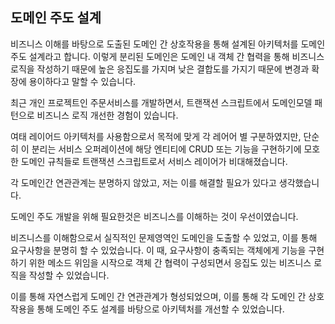 ## 도메인 주도 설계


비즈니스 이해를 바탕으로 도출된 도메인 간 상호작용을 통해 설계된 아키텍처를 도메인 주도 설계라고 합니다. 이렇게 분리된 도메인은 도메인 내 객체 간 협력을 통해 비즈니스 로직을 작성하기 때문에 높은 응집도를 가지며 낮은 결합도를 가지기 때문에 변경과 확장에 용이하다고 말할 수 있습니다.

최근 개인 프로젝트인 주문서비스를 개발하면서, 트랜잭션 스크립트에서 도메인모델 패턴으로 비즈니스 로직 개선한 경험이 있습니다.

여태 레이어드 아키텍처를 사용함으로서 목적에 맞게 각 레어어 별 구분하였지만, 단순히 이 분리는 서비스 오퍼레이션에 해당 엔티티에 CRUD 또는 기능을 구현하기에 모호한 도메인 규칙들로 트랜잭션 스크립트로서 서비스 레이어가 비대해졌습니다.

각 도메인간 연관관계는 분명하지 않았고, 저는 이를 해결할 필요가 있다고 생각했습니다.

도메인 주도 개발을 위해 필요한것은 비즈니스를 이해하는 것이 우선이였습니다.

비즈니스를 이해함으로서 실직적인 문제영역인 도메인을 도출할 수 있었고, 이를 통해 요구사항을 분명히 할 수 있었습니다. 이 때, 요구사항이 충족되는 객체에게 기능을 구현하기 위한 메소드 위임을 시작으로 객체 간 협력이 구성되면서 응집도 있는 비즈니스 로직을 작성할 수 있었습니다.

이를 통해 자연스럽게 도메인 간 연관관계가 형성되었으며, 이를 통해 각 도메인 간 상호작용을 통해 도메인 주도 설계를 바탕으로 아키텍처를 개선할 수 있었습니다.